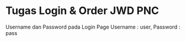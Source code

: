 # Tugas Login & Order JWD PNC

Username dan Password pada Login Page
Username : user,
Password : pass

